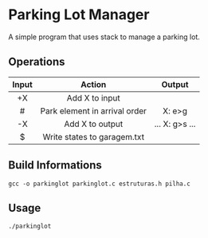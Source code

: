 # Parking Lot Manager
A simple program that uses stack to manage a parking lot.

## Operations
| Input |             Action            |     Output     |
|:-----:|:-----------------------------:|:--------------:|
|   +X  |         Add X to input        |                |
|   #   | Park element in arrival order |     X: e>g     |
|   -X  |        Add X to output        | ... X: g>s ... |
|   $   |  Write states to garagem.txt  |                |

## Build Informations
```shell
gcc -o parkinglot parkinglot.c estruturas.h pilha.c
```

## Usage
```shell
./parkinglot
```